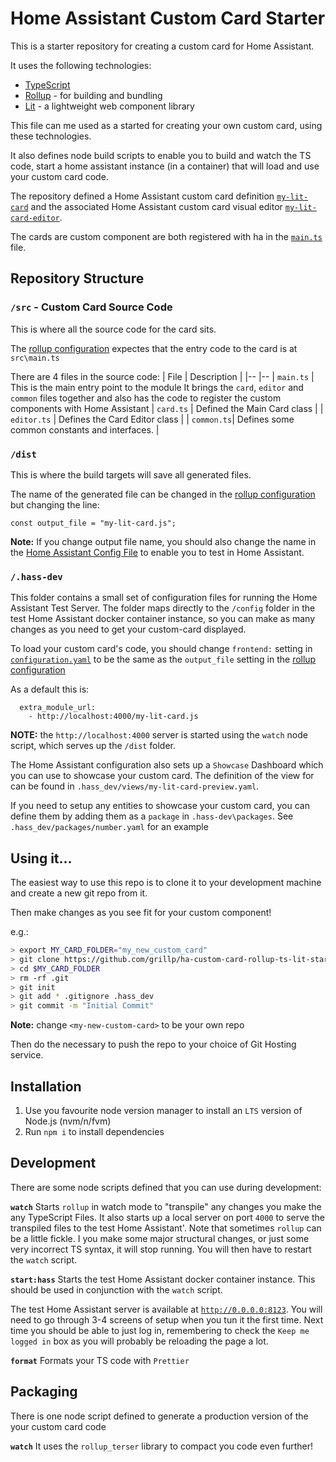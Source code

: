 # Home Assistant Custom Card Starter

This is a starter repository for creating a custom card for Home Assistant.

It uses the following technologies:

- [TypeScript](https://www.typescriptlang.org/)
- [Rollup](https://rollupjs.org/) - for building and bundling
- [Lit](https://lit.dev) - a lightweight web component library

This file can me used as a started for creating your own custom card, using these technologies.

It also defines node build scripts to enable you to build and watch the TS code, start a home assistant instance (in a container) that will load and use your custom card code.

The repository defined a Home Assistant custom card definition [`my-lit-card`](src/card.ts) and the associated Home Assistant custom card visual editor [`my-lit-card-editor`](src/editor.ts).

The cards are custom component are both registered with ha in the [`main.ts`](src/main.ts) file.

## Repository Structure

### `/src` - Custom Card Source Code

This is where all the source code for the card sits.

The [rollup configuration](./rollup.config.mjs) expectes that the entry code to the card is at `src\main.ts`

There are 4 files in the source code:
| File | Description |
|-- |--
| `main.ts` | This is the main entry point to the module It brings the `card`, `editor` and `common` files together and also has the code to register the custom components with Home Assistant
| `card.ts` | Defined the Main Card class |
| `editor.ts` | Defines the Card Editor class |
| `common.ts`| Defines some common constants and interfaces. |

### `/dist`

This is where the build targets will save all generated files.

The name of the generated file can be changed in the [rollup configuration](./rollup.config.mjs) but changing the line:

`const output_file = "my-lit-card.js";`

**Note:** If you change output file name, you should also change the name in the [Home Assistant Config File](.hass_dev/configuration.yaml) to enable you to test in Home Assistant.

### `/.hass-dev`

This folder contains a small set of configuration files for running the Home Assistant Test Server. The folder maps directly to the `/config` folder in the test Home Assistant docker container instance, so you can make as many changes as you need to get your custom-card displayed.

To load your custom card's code, you should change `frontend:` setting in [`configuration.yaml`](.hass-dev/configuration.yaml) to be the same as the `output_file` setting in the [rollup configuration](./rollup.config.mjs)

As a default this is:

```
  extra_module_url:
    - http://localhost:4000/my-lit-card.js
```

**NOTE:** the `http://localhost:4000` server is started using the `watch` node script, which serves up the `/dist` folder.

The Home Assistant configuration also sets up a `Showcase` Dashboard which you can use to showcase your custom card. The definition of the view for can be found in `.hass_dev/views/my-lit-card-preview.yaml`.

If you need to setup any entities to showcase your custom card, you can define them by adding them as a `package` in `.hass-dev\packages`. See `.hass_dev/packages/number.yaml` for an example

## Using it...

The easiest way to use this repo is to clone it to your development machine and create a new git repo from it.

Then make changes as you see fit for your custom component!

e.g.:

```bash
> export MY_CARD_FOLDER="my_new_custom_card"
> git clone https://github.com/grillp/ha-custom-card-rollup-ts-lit-starter.git $MY_CARD_FOLDER
> cd $MY_CARD_FOLDER
> rm -rf .git
> git init
> git add * .gitignore .hass_dev
> git commit -m "Initial Commit"
```

**Note:** change `<my-new-custom-card>` to be your own repo

Then do the necessary to push the repo to your choice of Git Hosting service.

## Installation

1. Use you favourite node version manager to install an `LTS` version of Node.js (nvm/n/fvm)
2. Run `npm i` to install dependencies

## Development

There are some node scripts defined that you can use during development:

**`watch`**
Starts `rollup` in watch mode to "transpile" any changes you make the any TypeScript Files. It also starts up a local server on port `4000` to serve the transpiled files to the test Home Assistant'.
Note that sometimes `rollup` can be a little fickle. I you make some major structural changes, or just some very incorrect TS syntax, it will stop running. You will then have to restart the `watch` script.

**`start:hass`**
Starts the test Home Assistant docker container instance. This should be used in conjunction with the `watch` script.

The test Home Assistant server is available at [`http://0.0.0.0:8123`](http://0.0.0.0:8123). You will need to go through 3-4 screens of setup when you tun it the first time.
Next time you should be able to just log in, remembering to check the `Keep me logged in` box as you will probably be reloading the page a lot.

**`format`**
Formats your TS code with `Prettier`

## Packaging

There is one node script defined to generate a production version of the your custom card code

**`watch`**
It uses the `rollup_terser` library to compact you code even further!
